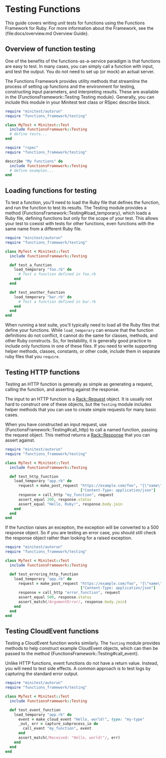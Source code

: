 <!--
# @title Testing Functions
-->

# Testing Functions

This guide covers writing unit tests for functions using the Functions Framework
for Ruby. For more information about the Framework, see the
{file:docs/overview.md Overview Guide}.

## Overview of function testing

One of the benefits of the functions-as-a-service paradigm is that functions are
easy to test. In many cases, you can simply call a function with input, and test
the output. You do not need to set up (or mock) an actual server.

The Functions Framework provides utility methods that streamline the process of
setting up functions and the environment for testing, constructing input
parameters, and interpreting results. These are available in the
{FunctionsFramework::Testing Testing module}. Generally, you can include this
module in your Minitest test class or RSpec describe block.

```ruby
require "minitest/autorun"
require "functions_framework/testing"

class MyTest < Minitest::Test
  include FunctionsFramework::Testing
  # define tests...
end
```

```ruby
require "rspec"
require "functions_framework/testing"

describe "My functions" do
  include FunctionsFramework::Testing
  # define examples...
end
```

## Loading functions for testing

To test a function, you'll need to load the Ruby file that defines the function,
and run the function to test its results. The Testing module provides a method
{FunctionsFramework::Testing#load_temporary}, which loads a Ruby file, defining
functions but only for the scope of your test. This allows your test to coexist
with tests for other functions, even functions with the same name from a
different Ruby file.

```ruby
require "minitest/autorun"
require "functions_framework/testing"

class MyTest < Minitest::Test
  include FunctionsFramework::Testing

  def test_a_function
    load_temporary "foo.rb" do
      # Test a function defined in foo.rb
    end
  end

  def test_another_function
    load_temporary "bar.rb" do
      # Test a function defined in bar.rb
    end
  end
end
```

When running a test suite, you'll typically need to load all the Ruby files
that define your functions. While `load_temporary` can ensure that the function
definitions do not conflict, it cannot do the same for classes, methods, and
other Ruby constructs. So, for testability, it is generally good practice to
include only functions in one of these files. If you need to write supporting
helper methods, classes, constants, or other code, include them in separate
ruby files that you `require`.

## Testing HTTP functions

Testing an HTTP function is generally as simple as generating a request, calling
the function, and asserting against the response.

The input to an HTTP function is a
[Rack::Request](https://rubydoc.info/gems/rack/Rack/Request) object. It is
usually not hard to construct one of these objects, but the `Testing` module
includes helper methods that you can use to create simple requests for many
basic cases.

When you have constructed an input request, use
{FunctionsFramework::Testing#call_http} to call a named function, passing the
request object. This method returns a
[Rack::Response](https://rubydoc.info/gems/rack/Rack/Response) that you can
assert against.

```ruby
require "minitest/autorun"
require "functions_framework/testing"

class MyTest < Minitest::Test
  include FunctionsFramework::Testing

  def test_http_function
    load_temporary "app.rb" do
      request = make_post_request "https://example.com/foo", "{\"name\":\"Ruby\"}",
                                  ["Content-Type: application/json"]
      response = call_http "my_function", request
      assert_equal 200, response.status
      assert_equal "Hello, Ruby!", response.body.join
    end
  end
end
```

If the function raises an exception, the exception will be converted to a 500
response object. So if you are testing an error case, you should still check the
response object rather than looking for a raised exception.

```ruby
require "minitest/autorun"
require "functions_framework/testing"

class MyTest < Minitest::Test
  include FunctionsFramework::Testing

  def test_erroring_http_function
    load_temporary "app.rb" do
      request = make_post_request "https://example.com/foo", "{\"name\":\"Ruby\"}",
                                  ["Content-Type: application/json"]
      response = call_http "error_function", request
      assert_equal 500, response.status
      assert_match(/ArgumentError/, response.body.join)
    end
  end
end
```

## Testing CloudEvent functions

Testing a CloudEvent function works similarly. The `Testing` module provides
methods to help construct example CloudEvent objects, which can then be passed
to the method {FunctionsFramework::Testing#call_event}.

Unlike HTTP functions, event functions do not have a return value. Instead, you
will need to test side effects. A common approach is to test logs by capturing
the standard error output.

```ruby
require "minitest/autorun"
require "functions_framework/testing"

class MyTest < Minitest::Test
  include FunctionsFramework::Testing

  def test_event_function
    load_temporary "app.rb" do
      event = make_cloud_event "Hello, world!", type: "my-type"
      _out, err = capture_subprocess_io do
        call_event "my_function", event
      end
      assert_match(/Received: "Hello, world!"/, err)
    end
  end
end
```
